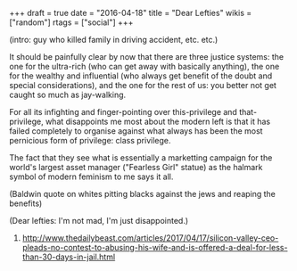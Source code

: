 +++
draft = true
date = "2016-04-18"
title = "Dear Lefties"
wikis = ["random"]
rtags = ["social"]
+++

(intro: guy who killed family in driving accident, etc. etc.)

It should be painfully clear by now that there are three justice systems: the one for the ultra-rich (who can get away with basically anything), the one for the wealthy and influential (who always get benefit of the doubt and special considerations), and the one for the rest of us: you better not get caught so much as jay-walking.

For all its infighting and finger-pointing over this-privilege and that-privilege, what disappoints me most about the modern left is that it has failed completely to organise against what always has been the most pernicious form of privilege: class privilege.

The fact that they see what is essentially a marketting campaign for the world's largest asset manager ("Fearless Girl" statue) as the halmark symbol of modern feminism to me says it all.

(Baldwin quote on whites pitting blacks against the jews and reaping the benefits)

(Dear lefties: I'm not mad, I'm just disappointed.)

1. http://www.thedailybeast.com/articles/2017/04/17/silicon-valley-ceo-pleads-no-contest-to-abusing-his-wife-and-is-offered-a-deal-for-less-than-30-days-in-jail.html
